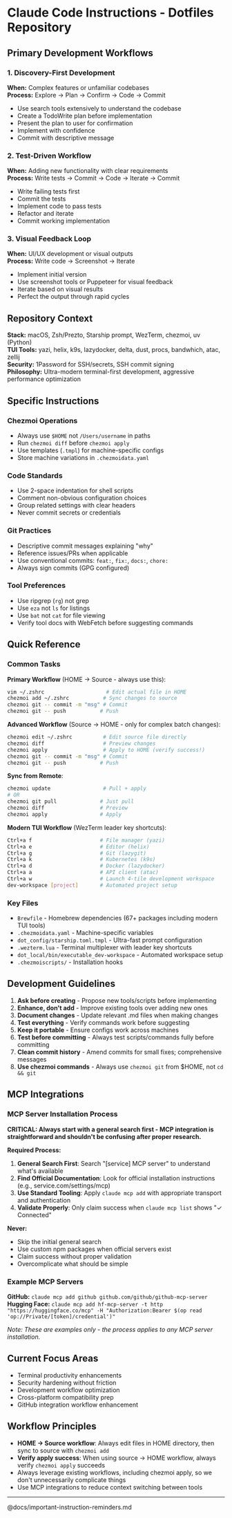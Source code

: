# Claude Code Instructions - Dotfiles Repository

## Primary Development Workflows

### 1. Discovery-First Development
**When:** Complex features or unfamiliar codebases  
**Process:** Explore → Plan → Confirm → Code → Commit
- Use search tools extensively to understand the codebase
- Create a TodoWrite plan before implementation
- Present the plan to user for confirmation
- Implement with confidence
- Commit with descriptive message

### 2. Test-Driven Workflow
**When:** Adding new functionality with clear requirements  
**Process:** Write tests → Commit → Code → Iterate → Commit
- Write failing tests first
- Commit the tests
- Implement code to pass tests
- Refactor and iterate
- Commit working implementation

### 3. Visual Feedback Loop
**When:** UI/UX development or visual outputs  
**Process:** Write code → Screenshot → Iterate
- Implement initial version
- Use screenshot tools or Puppeteer for visual feedback
- Iterate based on visual results
- Perfect the output through rapid cycles

## Repository Context

**Stack:** macOS, Zsh/Prezto, Starship prompt, WezTerm, chezmoi, uv (Python)  
**TUI Tools:** yazi, helix, k9s, lazydocker, delta, dust, procs, bandwhich, atac, zellij  
**Security:** 1Password for SSH/secrets, SSH commit signing  
**Philosophy:** Ultra-modern terminal-first development, aggressive performance optimization

## Specific Instructions

### Chezmoi Operations
- Always use `$HOME` not `/Users/username` in paths
- Run `chezmoi diff` before `chezmoi apply`
- Use templates (`.tmpl`) for machine-specific configs
- Store machine variations in `.chezmoidata.yaml`

### Code Standards
- Use 2-space indentation for shell scripts
- Comment non-obvious configuration choices
- Group related settings with clear headers
- Never commit secrets or credentials

### Git Practices
- Descriptive commit messages explaining "why"
- Reference issues/PRs when applicable
- Use conventional commits: `feat:`, `fix:`, `docs:`, `chore:`
- Always sign commits (GPG configured)

### Tool Preferences
- Use ripgrep (`rg`) not grep
- Use `eza` not `ls` for listings
- Use `bat` not `cat` for file viewing
- Verify tool docs with WebFetch before suggesting commands

## Quick Reference

### Common Tasks

**Primary Workflow** (HOME → Source - always use this):
```bash
vim ~/.zshrc                    # Edit actual file in HOME
chezmoi add ~/.zshrc           # Sync changes to source
chezmoi git -- commit -m "msg" # Commit
chezmoi git -- push           # Push
```

**Advanced Workflow** (Source → HOME - only for complex batch changes):
```bash
chezmoi edit ~/.zshrc          # Edit source file directly
chezmoi diff                   # Preview changes  
chezmoi apply                  # Apply to HOME (verify success!)
chezmoi git -- commit -m "msg" # Commit
chezmoi git -- push           # Push
```

**Sync from Remote**:
```bash
chezmoi update                 # Pull + apply
# OR
chezmoi git pull              # Just pull
chezmoi diff                  # Preview
chezmoi apply                 # Apply
```

**Modern TUI Workflow** (WezTerm leader key shortcuts):
```bash
Ctrl+a f                      # File manager (yazi)
Ctrl+a e                      # Editor (helix)
Ctrl+a g                      # Git (lazygit)
Ctrl+a k                      # Kubernetes (k9s)
Ctrl+a d                      # Docker (lazydocker)
Ctrl+a a                      # API client (atac)
Ctrl+a w                      # Launch 4-tile development workspace
dev-workspace [project]       # Automated project setup
```

### Key Files
- `Brewfile` - Homebrew dependencies (67+ packages including modern TUI tools)
- `.chezmoidata.yaml` - Machine-specific variables
- `dot_config/starship.toml.tmpl` - Ultra-fast prompt configuration
- `.wezterm.lua` - Terminal multiplexer with leader key shortcuts
- `dot_local/bin/executable_dev-workspace` - Automated workspace setup
- `.chezmoiscripts/` - Installation hooks

## Development Guidelines

1. **Ask before creating** - Propose new tools/scripts before implementing
2. **Enhance, don't add** - Improve existing tools over adding new ones
3. **Document changes** - Update relevant .md files when making changes
4. **Test everything** - Verify commands work before suggesting
5. **Keep it portable** - Ensure configs work across machines
6. **Test before committing** - Always test scripts/commands fully before committing
7. **Clean commit history** - Amend commits for small fixes; comprehensive messages
8. **Use chezmoi commands** - Always use `chezmoi git` from $HOME, not `cd && git`

## MCP Integrations

### MCP Server Installation Process
**CRITICAL: Always start with a general search first - MCP integration is straightforward and shouldn't be confusing after proper research.**

**Required Process:**
1. **General Search First**: Search "[service] MCP server" to understand what's available
2. **Find Official Documentation**: Look for official installation instructions (e.g., service.com/settings/mcp)
3. **Use Standard Tooling**: Apply `claude mcp add` with appropriate transport and authentication
4. **Validate Properly**: Only claim success when `claude mcp list` shows "✓ Connected"

**Never:**
- Skip the initial general search
- Use custom npm packages when official servers exist
- Claim success without proper validation
- Overcomplicate what should be simple

### Example MCP Servers
**GitHub:** `claude mcp add github github.com/github/github-mcp-server`
**Hugging Face:** `claude mcp add hf-mcp-server -t http "https://huggingface.co/mcp" -H "Authorization:Bearer $(op read 'op://Private/[token]/credential')"`

*Note: These are examples only - the process applies to any MCP server installation.*

## Current Focus Areas
- Terminal productivity enhancements
- Security hardening without friction
- Development workflow optimization
- Cross-platform compatibility prep
- GitHub integration workflow enhancement

## Workflow Principles
- **HOME → Source workflow**: Always edit files in HOME directory, then sync to source with `chezmoi add`
- **Verify apply success**: When using source → HOME workflow, always verify `chezmoi apply` succeeds
- Always leverage existing workflows, including chezmoi apply, so we don't unnecessarily complicate things
- Use MCP integrations to reduce context switching between tools

---
@docs/important-instruction-reminders.md